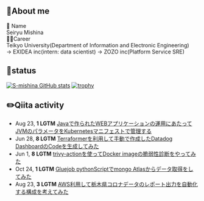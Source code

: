 ## 👏About me
👦 Name<br>
Seiryu Mishina<br>
👨‍🏫Career<br>
Teikyo University(Department of Information and Electronic Engineering) <br> → EXIDEA inc(intern: data scientist) → ZOZO inc(Platform Service SRE)

## 🌟status
[![S-mishina GitHub stats](https://github-readme-stats.vercel.app/api?username=S-mishina&theme=vue-dark&show_icons=true)](https://github.com/S-mishina/github-readme-stats)
[![trophy](https://github-profile-trophy.vercel.app/?username=S-mishina&margin-w=15&margin-h=15&theme=onedark&title=Commit,PullRequest,Issue,Repository)](https://github.com/ryo-ma/github-profile-trophy)

## ✏️Qiita activity
<!-- profile updater begin: qiita -->
- Aug 23, **1 LGTM** [Javaで作られたWEBアプリケーションの運用にあたってJVMのパラメータをKubernetesマニフェストで管理する](https://qiita.com/asmg07/items/9e7951369d8fd7a2f325)
- Jun 28, **8 LGTM** [Terraformerを利用して手動で作成したDatadog DashboardのCodeを生成してみた](https://qiita.com/asmg07/items/89d3bfcc3767e599a8d4)
- Jun 1, **8 LGTM** [trivy-actionを使ってDocker imageの脆弱性診断をやってみた](https://qiita.com/asmg07/items/4fd623c4804d5f68f36e)
- Oct 24, **1 LGTM** [Gluejob pythonScriptでmongo Atlasからデータ取得をしてみた](https://qiita.com/asmg07/items/4b9e4f09b84793fa9e1b)
- Aug 23, **3 LGTM** [AWS利用して栃木県コロナデータのレポート出力を自動化する構成を考えてみた](https://qiita.com/asmg07/items/76545665214c658675a1)
<!-- profile updater end: qiita -->
